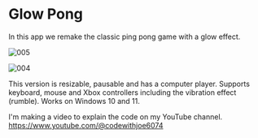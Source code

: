 # Glow Pong

In this app we remake the classic ping pong game with a glow effect.


![005](https://github.com/JoeLumbley/Glow-Pong/assets/77564255/6c493d6b-7a2b-48f8-9f47-e9a3f5c2e801)




![004](https://github.com/JoeLumbley/Glow-Pong/assets/77564255/061a8c13-afc8-47d2-b881-a659734a14fc)






This version is resizable, pausable and has a computer player.
Supports keyboard, mouse and Xbox controllers including the vibration effect (rumble).
Works on Windows 10 and 11.



I'm making a video to explain the code on my YouTube channel.
https://www.youtube.com/@codewithjoe6074


